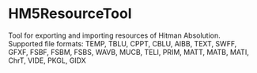 # HM5ResourceTool
 
Tool for exporting and importing resources of Hitman Absolution.\
Supported file formats: TEMP, TBLU, CPPT, CBLU, AIBB, TEXT, SWFF, GFXF, FSBF, FSBM, FSBS, WAVB, MUCB, TELI, PRIM, MATT, MATB, MATI, ChrT, VIDE, PKGL, GIDX
